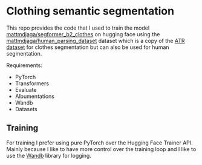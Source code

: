 # Clothing semantic segmentation

This repo provides the code that I used to train the model [mattmdjaga/segformer_b2_clothes](https://huggingface.co/mattmdjaga/segformer_b2_clothes) on hugging face using the [mattmdjaga/human_parsing_dataset](https://huggingface.co/datasets/mattmdjaga/human_parsing_dataset) dataset which is a copy of the [ATR dataset](https://github.com/lemondan/HumanParsing-Dataset) for clothes segmentation but can also be used for human segmentation.

Requirements:
- PyTorch
- Transformers
- Evaluate
- Albumentations
- Wandb
- Datasets

## Training

For training I prefer using pure PyTorch over the Hugging Face Trainer API. Mainly because I like to have more control over the training loop and I like to use the [Wandb](https://wandb.ai/) library for logging.

